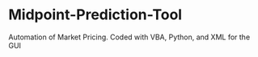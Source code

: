 # Midpoint-Prediction-Tool
Automation of Market Pricing. Coded with VBA, Python, and XML for the GUI
